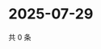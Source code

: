 # 2025-07-29

共 0 条

<!-- BEGIN ZHIHUQUESTIONS -->
<!-- 最后更新时间 Tue Jul 29 2025 03:13:15 GMT+0800 (China Standard Time) -->

<!-- END ZHIHUQUESTIONS -->
